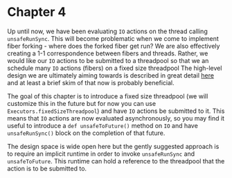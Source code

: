 # Chapter 4

Up until now, we have been evaluating `IO` actions on the thread calling
`unsafeRunSync`. This will become problematic when we come to implement fiber
forking - where does the forked fiber get run? We are also effectively creating
a 1-1 correspondence between fibers and threads. Rather, we would like our `IO`
actions to be submitted to a threadpool so that we an schedule many `IO` actions
(fibers) on a fixed size threadpool The high-level design we are ultimately
aiming towards is described in great detail
[here](https://tokio.rs/blog/2019-10-scheduler) and at least a brief skim of
that now is probably beneficial.

The goal of this chapter is to introduce a fixed size threadpool (we will
customize this in the future but for now you can use
`Executors.fixedSizeThreadpool`) and have `IO` actions be submitted to it. This
means that `IO` actions are now evaluated asynchronously, so you may find it
useful to introduce a `def unsafeToFuture()` method on `IO` and have
`unsafeRunSync()` block on the completion of that future.

The design space is wide open here but the gently suggested approach is to
require an implicit runtime in order to invoke `unsafeRunSync` and
`unsafeToFuture`. This runtime can hold a reference to the threadpool that the
action is to be submitted to.
